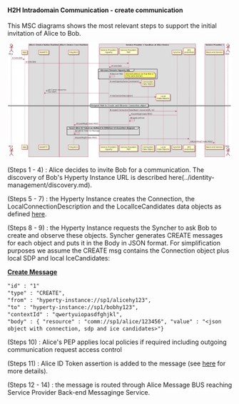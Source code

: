 #### H2H Intradomain Communication - create communication

This MSC diagrams shows the most relevant steps to support the initial invitation of Alice to Bob.

<!--
@startuml "h2h-intra-comm-1-alice-invites-bob.png"

autonumber

!define SHOW_RuntimeA

!define SHOW_AppAtRuntimeA

!define SHOW_NativeAtRuntimeA
!define SHOW_WebRTCAtRuntimeA

!define SHOW_SP1SandboxAtRuntimeA
!define SHOW_Protostub1AtRuntimeA
!define SHOW_ServiceProvider1HypertyAtRuntimeA
!define SHOW_ServiceProvider1RouterAtRuntimeA
!define SHOW_CommObjectAtRuntimeA
!define SHOW_LocalObjectAtRuntimeA
!define SHOW_Syncher1AtRuntimeA



!define SHOW_CoreRuntimeA
!define SHOW_MsgBUSAtRuntimeA

!define SHOW_SP1

!define SHOW_Bob

!include ../runtime_objects.plantuml

Alice -> App@A : invite Bob

App@A -> Router1@A : invite Bob

SP1H@A <- Router1@A : invite Bob

group discover Remote Hyperty URL

SP1H@A -> SP1H@A : discover Bob

note right
	returned address set that Bob is
	in the same domain.
end note

end group

create CommObj@A

SP1H@A ->  CommObj@A : new(HypertyOwner,Constraints)

SP1H@A -> WRTC@A : get Comm resources\n(incl SDP)

create LocObj@A

SP1H@A ->  LocObj@A : new(sessionDescription)

== Request Bob to Create and Observe Connection object ==

SP1H@A -> Sync1@A : create( Connection DataObject, resourceURL, to)

Sync1@A -> Router1@A : postMsg(Create MSG)

Router1@A -> Router1@A : apply policies

Router1@A -> BUS@A : postMsg(Create MSG)

group insert Alice ID Token as defined in IDM/User Id Assertion diagram

	BUS@A -> BUS@A : add ID Token to Message

end group

Proto1@A <- BUS@A : postMsg(Create MSG)

Proto1@A -> SP1 : postMsg(Create MSG)

@enduml
-->


![H2H Intradomain Communication : Alice invites Bob](h2h-intra-comm-1-alice-invites-bob.png)


(Steps 1 - 4) : Alice decides to invite Bob for a communication. The discovery of Bob's Hyperty Instance URL is described here(../identity-management/discovery.md).

(Steps 5 - 7) : the Hyperty Instance creates the Connection, the LocalConnectionDescription and the LocalIceCandidates data objects as defined [here](https://github.com/reTHINK-project/architecture/blob/master/docs/datamodel/communication/readme.md#connection).

(Steps 8 - 9) : the Hyperty Instance requests the Syncher to ask Bob to create and observe these objects. Syncher generates CREATE messages for each object and puts it in the Body in JSON format. For simplification purposes we assume the CREATE msg contains the Connection object plus local SDP and local IceCandidates:

**[Create Message](https://github.com/reTHINK-project/architecture/tree/master/docs/datamodel/message#createmessagebody)**

```
"id" : "1"
"type" : "CREATE",
"from" : "hyperty-instance://sp1/alicehy123",
"to" : "hyperty-instance://sp1/bobhy123",
"contextId" : "qwertyuiopasdfghjkl",
"body" : { "resource" : "comm://sp1/alice/123456", "value" : "<json object with connection, sdp and ice candidates>"}
```

(Steps 10) : Alice's PEP applies local policies if required including outgoing communication request access control

(Steps 11) : Alice ID Token assertion is added to the message (see [here](../identity-management/user-identity-assertion.md) for more details).

(Steps 12 - 14) : the message is routed through Alice Message BUS reaching Service Provider Back-end Messaginge Service.
